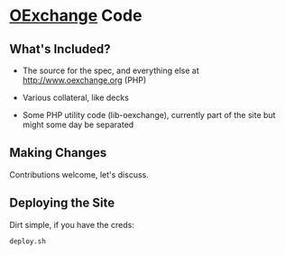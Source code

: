 [OExchange](http://www.oexchange.org/) Code
===========================================

What's Included?
----------------

* The source for the spec, and everything else at http://www.oexchange.org (PHP)

* Various collateral, like decks

* Some PHP utility code (lib-oexchange), currently part of the site but might some day be separated


Making Changes
--------------

Contributions welcome, let's discuss.


Deploying the Site
------------------

Dirt simple, if you have the creds:

`deploy.sh`


